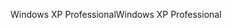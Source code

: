 <span data-ttu-id="c3cc0-101">Windows XP Professional</span><span class="sxs-lookup"><span data-stu-id="c3cc0-101">Windows XP Professional</span></span>